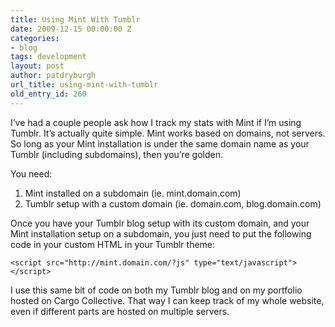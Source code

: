 ```yaml
---
title: Using Mint With Tumblr
date: 2009-12-15 00:00:00 Z
categories:
- blog
tags: development
layout: post
author: patdryburgh
url_title: using-mint-with-tumblr
old_entry_id: 260
---
```


I’ve had a couple people ask how I track my stats with Mint if I’m using Tumblr. It’s actually quite simple. Mint works based on domains, not servers. So long as your Mint installation is under the same domain name as your Tumblr (including subdomains), then you’re golden.

You need:

1. Mint installed on a subdomain (ie. mint.domain.com)
2. Tumblr setup with a custom domain (ie. domain.com, blog.domain.com)

Once you have your Tumblr blog setup with its custom domain, and your Mint installation setup on a subdomain, you just need to put the following code in your custom HTML in your Tumblr theme:

<pre><code>&lt;script src="http://mint.domain.com/?js" type="text/javascript">&lt;/script></code></pre>

I use this same bit of code on both my Tumblr blog and on my portfolio hosted on Cargo Collective. That way I can keep track of my whole website, even if different parts are hosted on multiple servers.